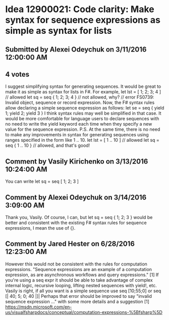 # Idea 12900021: Code clarity: Make syntax for sequence expressions as simple as syntax for lists

## Submitted by Alexei Odeychuk on 3/11/2016 12:00:00 AM

## 4 votes

I suggest simplifying syntax for generating sequences. It would be great to make it as simple as syntax for lists in F#.
For example,
let lst = [ 1; 2; 3; 4 ] // allowed
let sq = seq { 1; 2; 3; 4 } // not allowed, why?
// error FS0739: Invalid object, sequence or record expression.
Now, the F# syntax rules allow declaring a simple sequence expression as follows:
let se = seq { yield 1; yield 2; yield 3 }
I think syntax rules may well be simplified in that case. It would be more comfortable for language users to declare sequences with no need to write the yield keyword each time when they specify a new value for the sequence expression.
P.S. At the same time, there is no need to make any improvements in syntax for generating sequences using ranges specified in the form like 1 .. 10.
let lst = [ 1 .. 10 ] // allowed
let sq = seq { 1 .. 10 } // allowed, and that's good!


## Comment by Vasily Kirichenko on 3/13/2016 10:24:00 AM

You can write
let sq = seq [ 1; 2; 3 ]

## Comment by Alexei Odeychuk on 3/14/2016 3:09:00 AM

Thank you, Vasily. Of course, I can, but let sq = seq { 1; 2; 3 } would be better and consistent with the existing F# syntax rules for sequence expressions, I mean the use of {}.

## Comment by Jared Hester on 6/28/2016 12:23:00 AM

However this would not be consistent with the rules for computation expressions.
"Sequence expressions are an example of a computation expression, as are asynchronous workflows and query expressions." [1]
If you're using a seq expr it should be able to take advantage of complex internal logic, recursive looping, lifting nested sequences with yield!, etc.
Vasily is right, if all you want is a simple sequence use
seq [10;55;0] or seq [| 40; 5; 0; 40 |]|
Perhaps that error should be improved to say "invalid sequence expression ..." with some more details and a suggestion
[1] https://msdn.microsoft.com/en-us/visualfsharpdocs/conceptual/computation-expressions-%5Bfsharp%5D
